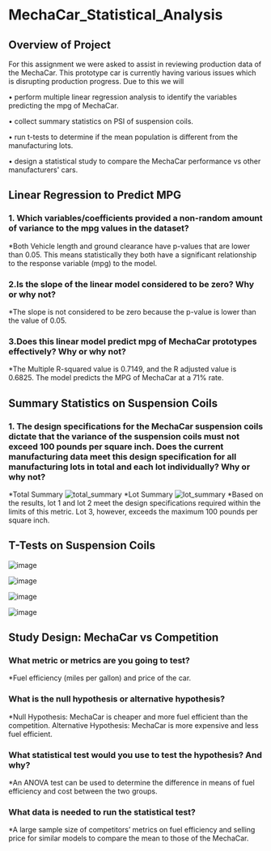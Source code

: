 # MechaCar_Statistical_Analysis 

## Overview of Project
For this assignment we were asked to assist in reviewing production data of the MechaCar. This prototype car is currently having various issues which is disrupting production progress. Due to this we will  

•	perform multiple linear regression analysis to identify the variables predicting the mpg of MechaCar.

•	collect summary statistics on PSI of suspension coils.

•	run t-tests to determine if the mean population is different from the manufacturing lots.

•	design a statistical study to compare the MechaCar performance vs other manufacturers' cars.
 

## Linear Regression to Predict MPG 

### 1. Which variables/coefficients provided a non-random amount of variance to the mpg values in the dataset?

*Both Vehicle length and ground clearance have p-values that are lower than 0.05. This means statistically they both have a significant relationship to the response variable (mpg) to the model.

### 2.Is the slope of the linear model considered to be zero? Why or why not?

*The slope is not considered to be zero because the p-value is lower than the value of 0.05.
   
### 3.Does this linear model predict mpg of MechaCar prototypes effectively? Why or why not?

*The Multiple R-squared value is 0.7149, and the R adjusted value is 0.6825. The model predicts the MPG of MechaCar at a 71% rate. 

##  Summary Statistics on Suspension Coils
### 1. The design specifications for the MechaCar suspension coils dictate that the variance of the suspension coils must not exceed 100 pounds per square inch. Does the current manufacturing data meet this design specification for all manufacturing lots in total and each lot individually? Why or why not?
*Total Summary 
![total_summary](https://user-images.githubusercontent.com/114880173/216228559-dbab697a-b561-4432-a096-eff0436b1387.PNG)
*Lot Summary
![lot_summary](https://user-images.githubusercontent.com/114880173/216228622-d32f0f57-bd46-421d-89bc-08b133d23d70.PNG)
*Based on the results, lot 1 and lot 2 meet the design specifications required within the limits of this metric. Lot 3, however, exceeds the maximum 100 pounds per square inch. 

## T-Tests on Suspension Coils 
![image](https://user-images.githubusercontent.com/114880173/216230013-8489be68-90db-4ab9-9c15-bb35fb150712.png)

![image](https://user-images.githubusercontent.com/114880173/216230146-f4dfca76-ebdc-4484-a5b8-51ea925b7f49.png)

![image](https://user-images.githubusercontent.com/114880173/216230228-6765d98c-f9c8-4aaf-a885-6d9697cef50e.png) 

![image](https://user-images.githubusercontent.com/114880173/216230280-6d942815-c3ca-4c27-8f04-cab0a8f34062.png)

## Study Design: MechaCar vs Competition 

### What metric or metrics are you going to test? 
*Fuel efficiency (miles per gallon) and price of the car. 

### What is the null hypothesis or alternative hypothesis?
*Null Hypothesis: MechaCar is cheaper and more fuel efficient than the competition. Alternative Hypothesis: MechaCar is more expensive and less fuel efficient.

### What statistical test would you use to test the hypothesis? And why?
*An ANOVA test can be used to determine the difference in means of fuel efficiency and cost between the two groups. 

### What data is needed to run the statistical test?
*A large sample size of competitors’ metrics on fuel efficiency and selling price for similar models to compare the mean to those of the MechaCar.



